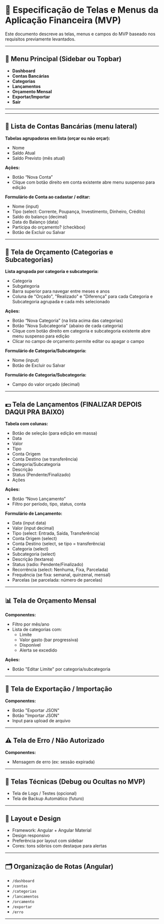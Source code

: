 # 📱 Especificação de Telas e Menus da Aplicação Financeira (MVP)

Este documento descreve as telas, menus e campos do MVP baseado nos requisitos previamente levantados.

---

## 🧭 Menu Principal (Sidebar ou Topbar)

- **Dashboard**
- **Contas Bancárias**
- **Categorias**
- **Lançamentos**
- **Orçamento Mensal**
- **Exportar/Importar**
- **Sair**

---

---

## 🏦 Lista de Contas Bancárias (menu lateral)

**Tabelas agrupadoras em lista (orçar ou não orçar):**
- Nome
- Saldo Atual
- Saldo Previsto (mês atual)

**Ações:**
- Botão “Nova Conta”
- Clique com botão direito em conta existente abre menu suspenso para edição

**Formulário de Conta ao cadastar / editar:**
- Nome (input)
- Tipo (select: Corrente, Poupança, Investimento, Dinheiro, Crédito)
- Saldo do balanço (decimal)
- Data do Balanço (data)
- Participa do orçamento? (checkbox)
- Botão de Excluir ou Salvar


---

## 🧾 Tela de Orçamento (Categorias e Subcategorias)

**Lista agrupada por categoria e subcategoria:**
- Categoria
- Subgategoria
- Barra superior para navegar entre meses e anos
- Coluna de "Orçado", "Realizado" e "Diferença" para cada Categoria e Subcategoria agrupada e cada mês selecionado

**Ações:**
- Botão “Nova Categoria” (na lista acima das categorias)
- Botão "Nova Subcategoria" (abaixo de cada categoria)
- Clique com botão direito em categoria e subcategoria existente abre menu suspenso para edição
- Clicar no campo de orçamento permite editar ou apagar o campo

**Formulário de Categoria/Subcategoria:**
- Nome (input)
- Botão de Excluir ou Salvar

**Formulário de Categoria/Subcategoria:**
- Campo do valor orçado (decimal)

---

## 💵 Tela de Lançamentos (FINALIZAR DEPOIS DAQUI PRA BAIXO)

**Tabela com colunas:**
- Botão de seleção (para edição em massa)
- Data
- Valor
- Tipo
- Conta Origem
- Conta Destino (se transferência)
- Categoria/Subcategoria
- Descrição
- Status (Pendente/Finalizado)
- Ações

**Ações:**
- Botão “Novo Lançamento”
- Filtro por período, tipo, status, conta

**Formulário de Lançamento:**
- Data (input data)
- Valor (input decimal)
- Tipo (select: Entrada, Saída, Transferência)
- Conta Origem (select)
- Conta Destino (select, se tipo = transferência)
- Categoria (select)
- Subcategoria (select)
- Descrição (textarea)
- Status (radio: Pendente/Finalizado)
- Recorrência (select: Nenhuma, Fixa, Parcelada)
- Frequência (se fixa: semanal, quinzenal, mensal)
- Parcelas (se parcelada: número de parcelas)

---

## 📊 Tela de Orçamento Mensal

**Componentes:**
- Filtro por mês/ano
- Lista de categorias com:
  - Limite
  - Valor gasto (bar progressiva)
  - Disponível
  - Alerta se excedido

**Ações:**
- Botão "Editar Limite" por categoria/subcategoria

---

## 🔄 Tela de Exportação / Importação

**Componentes:**
- Botão "Exportar JSON"
- Botão "Importar JSON"
- Input para upload de arquivo

---

## ⚠️ Tela de Erro / Não Autorizado

**Componentes:**
- Mensagem de erro (ex: sessão expirada)

---

## 🧪 Telas Técnicas (Debug ou Ocultas no MVP)

- Tela de Logs / Testes (opcional)
- Tela de Backup Automático (futuro)

---

## 🧹 Layout e Design

- Framework: Angular + Angular Material
- Design responsivo
- Preferência por layout com sidebar
- Cores: tons sóbrios com destaque para alertas

---

## 🗂️ Organização de Rotas (Angular)

- `/dashboard`
- `/contas`
- `/categorias`
- `/lancamentos`
- `/orcamento`
- `/exportar`
- `/erro`

---
